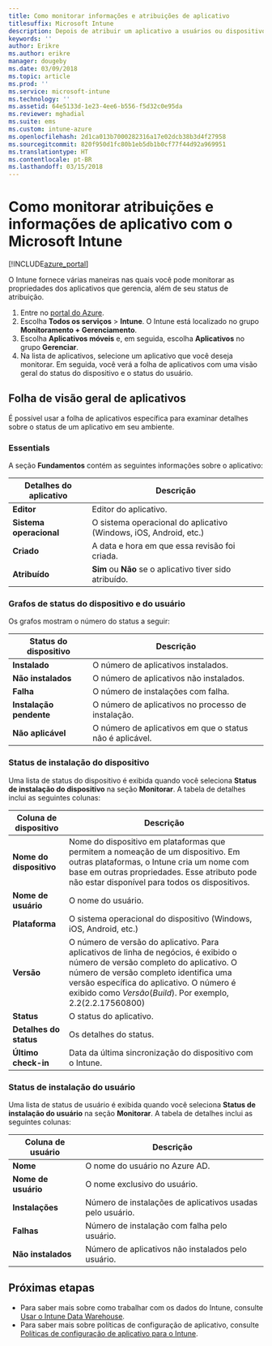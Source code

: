 ```yaml
---
title: Como monitorar informações e atribuições de aplicativo
titlesuffix: Microsoft Intune
description: Depois de atribuir um aplicativo a usuários ou dispositivos, use essas informações para ajudar a monitorar seu status.
keywords: ''
author: Erikre
ms.author: erikre
manager: dougeby
ms.date: 03/09/2018
ms.topic: article
ms.prod: ''
ms.service: microsoft-intune
ms.technology: ''
ms.assetid: 64e5133d-1e23-4ee6-b556-f5d32c0e95da
ms.reviewer: mghadial
ms.suite: ems
ms.custom: intune-azure
ms.openlocfilehash: 2d1ca013b7000282316a17e02dcb38b3d4f27958
ms.sourcegitcommit: 820f950d1fc80b1eb5db1b0cf77f44d92a969951
ms.translationtype: HT
ms.contentlocale: pt-BR
ms.lasthandoff: 03/15/2018
---
```

# <a name="how-to-monitor-app-information-and-assignments-with-microsoft-intune"></a>Como monitorar atribuições e informações de aplicativo com o Microsoft Intune

[!INCLUDE[azure_portal](./includes/azure_portal.md)]

O Intune fornece várias maneiras nas quais você pode monitorar as propriedades dos aplicativos que gerencia, além de seu status de atribuição.

1. Entre no [portal do Azure](https://portal.azure.com).
2. Escolha **Todos os serviços** > **Intune**. O Intune está localizado no grupo **Monitoramento + Gerenciamento**.
3. Escolha **Aplicativos móveis** e, em seguida, escolha **Aplicativos** no grupo **Gerenciar**.
5. Na lista de aplicativos, selecione um aplicativo que você deseja monitorar. Em seguida, você verá a folha de aplicativos com uma visão geral do status do dispositivo e o status do usuário.

## <a name="app-overview-blade"></a>Folha de visão geral de aplicativos

É possível usar a folha de aplicativos específica para examinar detalhes sobre o status de um aplicativo em seu ambiente.

### <a name="essentials"></a>Essentials
A seção **Fundamentos** contém as seguintes informações sobre o aplicativo:

 | **Detalhes do aplicativo**            | **Descrição**                                                      |
|------------------------|------------------------------------------------------------------|
| **Editor**          | Editor do aplicativo.                                            |
| **Sistema operacional**   | O sistema operacional do aplicativo (Windows, iOS, Android, etc.) |
| **Criado**             | A data e hora em que essa revisão foi criada.                         |
| **Atribuído**           | **Sim** ou **Não** se o aplicativo tiver sido atribuído.                  |

### <a name="device-and-user-status-graphs"></a>Grafos de status do dispositivo e do usuário
Os grafos mostram o número do status a seguir:

| **Status do dispositivo**       | **Descrição**                                       |
|-----------------------|-------------------------------------------------------|
| **Instalado**         | O número de aplicativos instalados.                         |
| **Não instalados**     | O número de aplicativos não instalados.                     |
| **Falha**            | O número de instalações com falha.                   |
| **Instalação pendente**   | O número de aplicativos no processo de instalação. |
| **Não aplicável**           | O número de aplicativos em que o status não é aplicável.            |

### <a name="device-install-status"></a>Status de instalação do dispositivo

Uma lista de status do dispositivo é exibida quando você seleciona **Status de instalação do dispositivo** na seção **Monitorar**. A tabela de detalhes inclui as seguintes colunas:

| **Coluna de dispositivo**      | **Descrição**                                                                                                                                                                                                                                            |
|----------------------|------------------------------------------------------------------------------------------------------------------------------------------------------------------------------------------------------------------------------------------------------------|
| **Nome do dispositivo**      | Nome do dispositivo em plataformas que permitem a nomeação de um dispositivo. Em outras plataformas, o Intune cria um nome com base em outras propriedades. Esse atributo pode não estar disponível para todos os dispositivos.                                                                       |
| **Nome de usuário**        | O nome do usuário.                                                                                                                                                                                                                                      |
| **Plataforma**         | O sistema operacional do dispositivo (Windows, iOS, Android, etc.)                                                                                                                                                                                           |
| **Versão**          | O número de versão do aplicativo. Para aplicativos de linha de negócios, é exibido o número de versão completo do aplicativo. O número de versão completo identifica uma versão específica do aplicativo. O número é exibido como _Versão_(_Build_). Por exemplo, 2.2(2.2.17560800) |
| **Status**           | O status do aplicativo.                                                                                                                                                                                                                                     |
| **Detalhes do status**   | Os detalhes do status.                                                                                                                                                                                                                                     |
| **Último check-in**    | Data da última sincronização do dispositivo com o Intune.                                                                                                                                                                                                                  |


### <a name="user-install-status"></a>Status de instalação do usuário

Uma lista de status de usuário é exibida quando você seleciona **Status de instalação do usuário** na seção **Monitorar**. A tabela de detalhes inclui as seguintes colunas:

| **Coluna de usuário**     | **Descrição**                           |
|---------------------|-------------------------------------------|
| **Nome**            | O nome do usuário no Azure AD.         |
| **Nome de usuário**       | O nome exclusivo do usuário.              |
| **Instalações**   | Número de instalações de aplicativos usadas pelo usuário. |
| **Falhas**        | Número de instalação com falha pelo usuário.     |
| **Não instalados**   | Número de aplicativos não instalados pelo usuário. |


## <a name="next-steps"></a>Próximas etapas

- Para saber mais sobre como trabalhar com os dados do Intune, consulte [Usar o Intune Data Warehouse](reports-nav-create-intune-reports.md).
- Para saber mais sobre políticas de configuração de aplicativo, consulte [Políticas de configuração de aplicativo para o Intune](app-configuration-policies-overview.md).